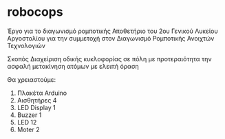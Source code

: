 # robocops
Έργο για το διαγωνισμό ρομποτικής
Αποθετήριο του 2ου Γενικού Λυκείου Αργοστολίου για την συμμετοχή στον Διαγωνισμό Ρομποτικής Ανοιχτών Τεχνολογιών

Σκοπός
Διαχείριση οδικής κυκλοφορίας σε πόλη με προτεραιότητα την ασφαλή μετακίνηση ατόμων με ελειπή όραση 

Θα χρειαστούμε:

1. Πλακέτα Arduino 
2. Αισθητήρες  4
3. LED Display 1
4. Buzzer 1
5. LED 12
6. Moter 2

